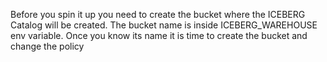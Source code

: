 Before you spin it up you need to create the bucket where the ICEBERG Catalog will be created. The bucket name is inside ICEBERG_WAREHOUSE env variable. Once you know its name it is time to create the bucket and change the policy